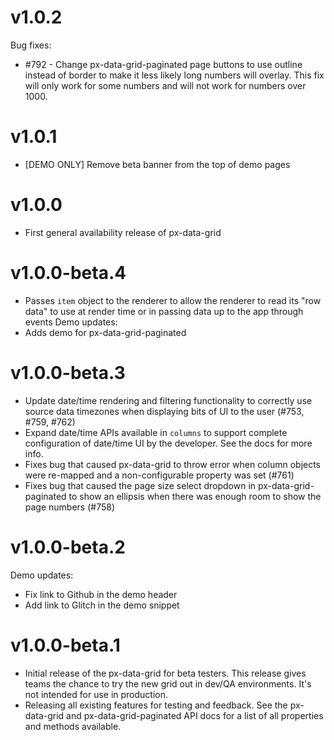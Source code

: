 v1.0.2
==========================
Bug fixes:
* #792 - Change px-data-grid-paginated page buttons to use outline instead of
  border to make it less likely long numbers will overlay. This fix will only
  work for some numbers and will not work for numbers over 1000.

v1.0.1
==========================
* [DEMO ONLY] Remove beta banner from the top of demo pages

v1.0.0
==========================
* First general availability release of px-data-grid

v1.0.0-beta.4
==========================
* Passes `item` object to the renderer to allow the renderer to read its "row
  data" to use at render time or in passing data up to the app through events
Demo updates:
* Adds demo for px-data-grid-paginated

v1.0.0-beta.3
==========================
* Update date/time rendering and filtering functionality to correctly use
  source data timezones when displaying bits of UI to the user (#753, #759, #762)
* Expand date/time APIs available in `columns` to support complete configuration
  of date/time UI by the developer. See the docs for more info.
* Fixes bug that caused px-data-grid to throw error when column objects were
  re-mapped and a non-configurable property was set (#761)
* Fixes bug that caused the page size select dropdown in px-data-grid-paginated
  to show an ellipsis when there was enough room to show the page numbers (#758)

v1.0.0-beta.2
==========================
Demo updates:
* Fix link to Github in the demo header
* Add link to Glitch in the demo snippet

v1.0.0-beta.1
==========================
* Initial release of the px-data-grid for beta testers. This release gives teams
  the chance to try the new grid out in dev/QA environments. It's not intended
  for use in production.
* Releasing all existing features for testing and feedback. See the px-data-grid
  and px-data-grid-paginated API docs for a list of all properties and methods
  available.
